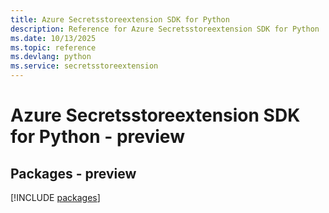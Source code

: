 ```yaml
---
title: Azure Secretsstoreextension SDK for Python
description: Reference for Azure Secretsstoreextension SDK for Python
ms.date: 10/13/2025
ms.topic: reference
ms.devlang: python
ms.service: secretsstoreextension
---
```

# Azure Secretsstoreextension SDK for Python - preview
## Packages - preview
[!INCLUDE [packages](secretsstoreextension-index.md)]